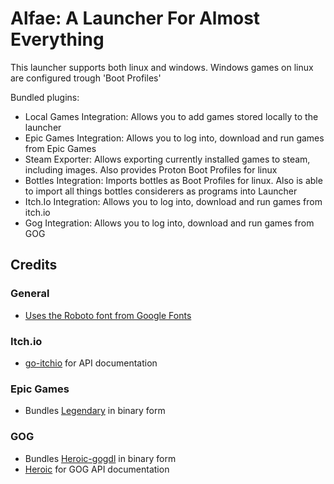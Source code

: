 # Alfae: A Launcher For Almost Everything

This launcher supports both linux and windows. Windows games on linux are configured trough 'Boot Profiles'

Bundled plugins:
- Local Games Integration: Allows you to add games stored locally to the launcher
- Epic Games Integration: Allows you to log into, download and run games from Epic Games
- Steam Exporter: Allows exporting currently installed games to steam, including images. Also provides Proton Boot Profiles for linux
- Bottles Integration: Imports bottles as Boot Profiles for linux. Also is able to import all things bottles considerers as programs into Launcher
- Itch.Io Integration: Allows you to log into, download and run games from itch.io
- Gog Integration: Allows you to log into, download and run games from GOG

## Credits
### General
- [Uses the Roboto font from Google Fonts](https://fonts.google.com/specimen/Roboto)

### Itch.io
- [go-itchio](https://github.com/itchio/go-itchio) for API documentation

### Epic Games
- Bundles [Legendary](https://github.com/derrod/legendary) in binary form

### GOG
- Bundles [Heroic-gogdl](https://github.com/Heroic-Games-Launcher/heroic-gogdl) in binary form
- [Heroic](https://github.com/Heroic-Games-Launcher/HeroicGamesLauncher) for GOG API documentation 
